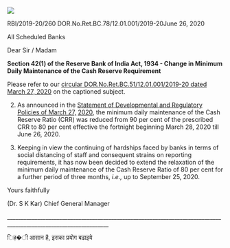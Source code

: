 ![](_page_0_Picture_0.jpeg)

RBI/2019-20/260 DOR.No.Ret.BC.78/12.01.001/2019-20June 26, 2020

All Scheduled Banks

Dear Sir / Madam

**Section 42(1) of the Reserve Bank of India Act, 1934 - Change in Minimum Daily Maintenance of the Cash Reserve Requirement**

Please refer to our [circular DOR.No.Ret.BC.51/12.01.001/2019-20 dated March 27, 2020](https://www.rbi.org.in/Scripts/NotificationUser.aspx?Id=11840&Mode=0) on the captioned subject.

2. As announced in the [Statement of Developmental and Regulatory Policies of March 27,](https://www.rbi.org.in/Scripts/BS_PressReleaseDisplay.aspx?prid=49582)  [2020,](https://www.rbi.org.in/Scripts/BS_PressReleaseDisplay.aspx?prid=49582) the minimum daily maintenance of the Cash Reserve Ratio (CRR) was reduced from 90 per cent of the prescribed CRR to 80 per cent effective the fortnight beginning March 28, 2020 till June 26, 2020.

3. Keeping in view the continuing of hardships faced by banks in terms of social distancing of staff and consequent strains on reporting requirements, it has now been decided to extend the relaxation of the minimum daily maintenance of the Cash Reserve Ratio of 80 per cent for a further period of three months, *i.e.,* up to September 25, 2020.

Yours faithfully

(Dr. S K Kar) Chief General Manager

\_\_\_\_\_\_\_\_\_\_\_\_\_\_\_\_\_\_\_\_\_\_\_\_\_\_\_\_\_\_\_\_\_\_\_\_\_\_\_\_\_\_\_\_\_\_\_\_\_\_\_\_\_\_\_\_\_\_\_\_\_\_\_\_\_\_\_\_\_\_\_\_\_\_\_\_\_\_\_\_\_\_\_\_\_\_\_\_\_\_\_\_\_\_\_\_\_\_\_\_\_\_\_\_\_\_\_\_\_\_\_\_\_\_\_

िह�ी आसान है, इसका प्रयोग बढाइये